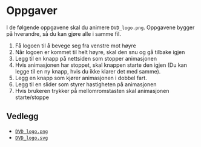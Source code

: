 # Oppgaver

I de følgende oppgavene skal du animere `DVD_logo.png`.
Oppgavene bygger på hverandre, så du kan gjøre alle i samme fil.

1. Få logoen til å bevege seg fra venstre mot høyre
2. Når logoen er kommet til helt høyre, skal den snu og gå tilbake igjen
3. Legg til en knapp på nettsiden som stopper animasjonen
4. Hvis animasjonen har stoppet, skal knappen starte den igjen (Du kan legge til en ny knapp, hvis du ikke klarer det med samme).
5. Legg en knapp som kjører animasjonen i dobbel fart.
6. Legg til en slider som styrer hastigheten på animasjonen
7. Hvis brukeren trykker på mellomromstasten skal animasjonen starte/stoppe

## Vedlegg

- [`DVD_logo.png`](https://raw.githubusercontent.com/thorcc/Svelte-IT2-VGS/master/animasjoner/DVD_logo.png)
- [`DVD_logo.svg`](https://raw.githubusercontent.com/thorcc/Svelte-IT2-VGS/master/animasjoner/DVD_logo.svg)